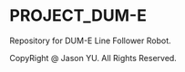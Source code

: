 # PROJECT_DUM-E

Repository for DUM-E Line Follower Robot. 

CopyRight @ Jason YU. All Rights Reserved. 

